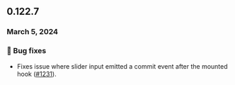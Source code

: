 ## 0.122.7

### March 5, 2024

### 🐛 Bug fixes

- Fixes issue where slider input emitted a commit event after the mounted hook ([#1231](https://github.com/formkit/formkit/issues/1231)).